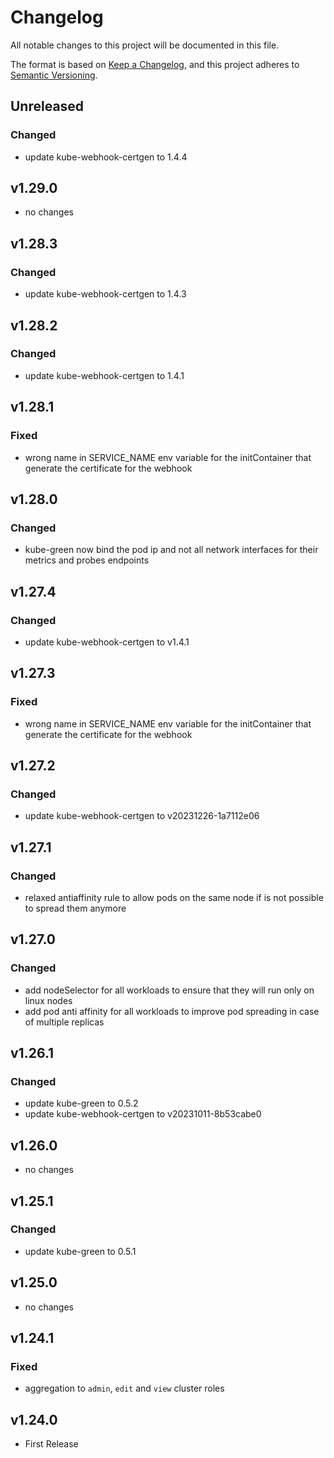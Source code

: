 # Changelog

All notable changes to this project will be documented in this file.

The format is based on [Keep a Changelog](https://keepachangelog.com/en/1.0.0/),
and this project adheres to [Semantic Versioning](https://semver.org/spec/v2.0.0.html).

## Unreleased

### Changed

- update kube-webhook-certgen to 1.4.4

## v1.29.0

- no changes

## v1.28.3

### Changed

- update kube-webhook-certgen to 1.4.3

## v1.28.2

### Changed

- update kube-webhook-certgen to 1.4.1

## v1.28.1

### Fixed

- wrong name in SERVICE_NAME env variable for the initContainer that generate the certificate for the webhook

## v1.28.0

### Changed

- kube-green now bind the pod ip and not all network interfaces for their metrics and probes endpoints

## v1.27.4

### Changed

- update kube-webhook-certgen to v1.4.1

## v1.27.3

### Fixed

- wrong name in SERVICE_NAME env variable for the initContainer that generate the certificate for the webhook

## v1.27.2

### Changed

- update kube-webhook-certgen to v20231226-1a7112e06

## v1.27.1

### Changed

- relaxed antiaffinity rule to allow pods on the same node if is not possible to spread them anymore

## v1.27.0

### Changed

- add nodeSelector for all workloads to ensure that they will run only on linux nodes
- add pod anti affinity for all workloads to improve pod spreading in case of multiple replicas

## v1.26.1

### Changed

- update kube-green to 0.5.2
- update kube-webhook-certgen to v20231011-8b53cabe0

## v1.26.0

- no changes

## v1.25.1

### Changed

- update kube-green to 0.5.1

## v1.25.0

- no changes

## v1.24.1

### Fixed

- aggregation to `admin`, `edit` and `view` cluster roles

## v1.24.0

- First Release
